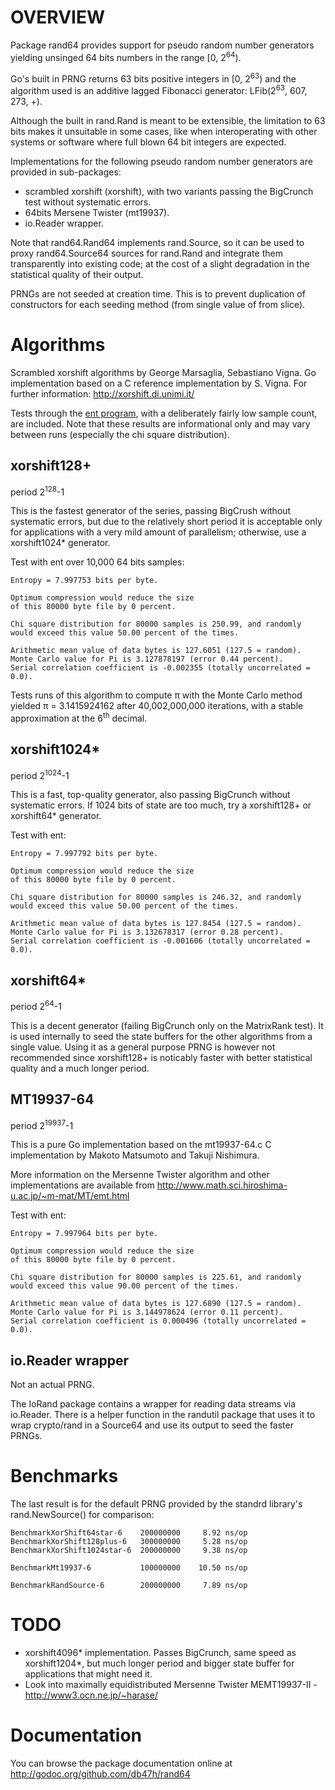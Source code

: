 # OVERVIEW

Package rand64 provides support for pseudo random number generators
yielding unsinged 64 bits numbers in the range \[0, 2<sup>64</sup>).

Go's built in PRNG returns 63 bits positive integers in \[0, 2<sup>63</sup>)
and the algorithm used is an additive lagged Fibonacci generator:
LFib(2<sup>63</sup>, 607, 273, +).

Although the built in rand.Rand is meant to be extensible, the limitation to 63
bits makes it unsuitable in some cases, like when interoperating with other
systems or software where full blown 64 bit integers are expected.

Implementations for the following pseudo random number generators are provided
in sub-packages:

 - scrambled xorshift (xorshift), with two variants passing the BigCrunch test
   without systematic errors.
 - 64bits Mersene Twister (mt19937).
 - io.Reader wrapper.

Note that rand64.Rand64 implements rand.Source, so it can be used to proxy
rand64.Source64 sources for rand.Rand and integrate them transparently into
existing code; at the cost of a slight degradation in the statistical quality
of their output.

PRNGs are not seeded at creation time. This is to prevent duplication of
constructors for each seeding method (from single value of from slice).

# Algorithms

Scrambled xorshift algorithms by George Marsaglia, Sebastiano Vigna. Go
implementation based on a C reference implementation by S. Vigna. For further
information: http://xorshift.di.unimi.it/

Tests through the [ent program][ent], with a deliberately fairly low sample
count, are included. Note that these results are informational only and may
vary between runs (especially the chi square distribution).

[ent]: http://www.fourmilab.ch/random/

## xorshift128+
period 2<sup>128</sup>-1

This is the fastest generator of the series, passing BigCrush without
systematic errors, but due to the relatively short period it is
acceptable only for applications with a very mild amount of parallelism;
otherwise, use a xorshift1024\* generator.

Test with ent over 10,000 64 bits samples:

	Entropy = 7.997753 bits per byte.

	Optimum compression would reduce the size
	of this 80000 byte file by 0 percent.

	Chi square distribution for 80000 samples is 250.99, and randomly
	would exceed this value 50.00 percent of the times.

	Arithmetic mean value of data bytes is 127.6051 (127.5 = random).
	Monte Carlo value for Pi is 3.127878197 (error 0.44 percent).
	Serial correlation coefficient is -0.002355 (totally uncorrelated = 0.0).

Tests runs of this algorithm to compute π with the Monte Carlo method yielded
π = 3.1415924162 after 40,002,000,000 iterations, with a stable approximation
at the 6<sup>th</sup> decimal.

## xorshift1024\*
period 2<sup>1024</sup>-1

This is a fast, top-quality generator, also passing BigCrunch without
systematic errors. If 1024 bits of state are too much, try a
xorshift128+ or xorshift64\* generator.

Test with ent:

	Entropy = 7.997792 bits per byte.

	Optimum compression would reduce the size
	of this 80000 byte file by 0 percent.

	Chi square distribution for 80000 samples is 246.32, and randomly
	would exceed this value 50.00 percent of the times.

	Arithmetic mean value of data bytes is 127.8454 (127.5 = random).
	Monte Carlo value for Pi is 3.132678317 (error 0.28 percent).
	Serial correlation coefficient is -0.001606 (totally uncorrelated = 0.0).

## xorshift64\*
period 2<sup>64</sup>-1

This is a decent generator (failing BigCrunch only on the MatrixRank
test). It is used internally to seed the state buffers for the other
algorithms from a single value. Using it as a general purpose PRNG is however
not recommended since xorshift128+ is noticably faster with better statistical
quality and a much longer period.

## MT19937-64
period 2<sup>19937</sup>-1

This is a pure Go implementation based on the mt19937-64.c C implementation
by Makoto Matsumoto and Takuji Nishimura.

More information on the Mersenne Twister algorithm and other implementations
are available from http://www.math.sci.hiroshima-u.ac.jp/~m-mat/MT/emt.html

Test with ent:

	Entropy = 7.997964 bits per byte.

	Optimum compression would reduce the size
	of this 80000 byte file by 0 percent.

	Chi square distribution for 80000 samples is 225.61, and randomly
	would exceed this value 90.00 percent of the times.

	Arithmetic mean value of data bytes is 127.6890 (127.5 = random).
	Monte Carlo value for Pi is 3.144978624 (error 0.11 percent).
	Serial correlation coefficient is 0.000496 (totally uncorrelated = 0.0).

## io.Reader wrapper
Not an actual PRNG.

The IoRand package contains a wrapper for reading data streams via io.Reader.
There is a helper function in the randutil package that uses it to wrap
crypto/rand in a Source64 and use its output to seed the faster PRNGs.

# Benchmarks

The last result is for the default PRNG provided by the standrd library's
rand.NewSource() for comparison:

    BenchmarkXorShift64star-6    200000000     8.92 ns/op
    BenchmarkXorShift128plus-6   300000000     5.28 ns/op
    BenchmarkXorShift1024star-6  200000000     9.38 ns/op
    
    BenchmarkMt19937-6           100000000    10.50 ns/op
    
    BenchmarkRandSource-6        200000000     7.89 ns/op

# TODO

 - xorshift4096\* implementation. Passes BigCrunch, same speed as xorshift1204\*,
but much longer period and bigger state buffer for applications that might
need it.
 - Look into maximally equidistributed Mersenne Twister MEMT19937-II - http://www3.ocn.ne.jp/~harase/

# Documentation

You can browse the package documentation online at http://godoc.org/github.com/db47h/rand64
